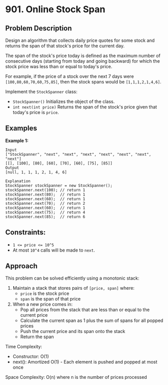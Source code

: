 # 901. Online Stock Span

## Problem Description

Design an algorithm that collects daily price quotes for some stock and returns the span of that stock's price for the current day.

The span of the stock's price today is defined as the maximum number of consecutive days (starting from today and going backward) for which the stock price was less than or equal to today's price.

For example, if the price of a stock over the next 7 days were `[100,80,60,70,60,75,85]`, then the stock spans would be `[1,1,1,2,1,4,6]`.

Implement the `StockSpanner` class:

- `StockSpanner()` Initializes the object of the class.
- `int next(int price)` Returns the span of the stock's price given that today's price is `price`.

## Examples

**Example 1:**
```
Input
["StockSpanner", "next", "next", "next", "next", "next", "next", "next"]
[[], [100], [80], [60], [70], [60], [75], [85]]
Output
[null, 1, 1, 1, 2, 1, 4, 6]

Explanation
StockSpanner stockSpanner = new StockSpanner();
stockSpanner.next(100); // return 1
stockSpanner.next(80);  // return 1
stockSpanner.next(60);  // return 1
stockSpanner.next(70);  // return 2
stockSpanner.next(60);  // return 1
stockSpanner.next(75);  // return 4
stockSpanner.next(85);  // return 6
```

## Constraints:
- `1 <= price <= 10^5`
- At most `10^4` calls will be made to `next`.

## Approach

This problem can be solved efficiently using a monotonic stack:

1. Maintain a stack that stores pairs of `[price, span]` where:
   - `price` is the stock price
   - `span` is the span of that price
2. When a new price comes in:
   - Pop all prices from the stack that are less than or equal to the current price
   - Calculate the current span as 1 plus the sum of spans for all popped prices
   - Push the current price and its span onto the stack
   - Return the span

Time Complexity:
- Constructor: O(1)
- next(): Amortized O(1) - Each element is pushed and popped at most once

Space Complexity: O(n) where n is the number of prices processed 